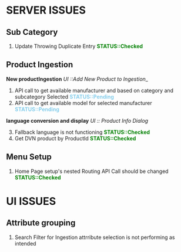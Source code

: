 # SERVER ISSUES

## Sub Category

1. Update Throwing Duplicate Entry <span style="color:green;">**STATUS::Checked**</span>

## Product Ingestion

**New productIngestion** _UI ::Add New Product to Ingestion_\_

1. API call to get available manufacturer and based on category and subcategory Selected <span style="color:skyblue;">**STATUS::Pending**</span>
2. API call to get available model for selected manufacturer <span style="color:skyblue;">**STATUS::Pending**</span>

**language conversion and display** _*UI :: Product Info Dialog*_

3. Fallback language is not functioning <span style="color:green;">**STATUS::Checked**</span>
4. Get DVN product by ProductId <span style="color:green;">**STATUS::Checked**</span>

## Menu Setup

1. Home Page setup's nested Routing API Call should be changed <span style="color:green;">**STATUS::Checked**</span>

# UI ISSUES

## Attribute grouping

1. Search Filter for Ingestion attrribute selection is not performing as intended
